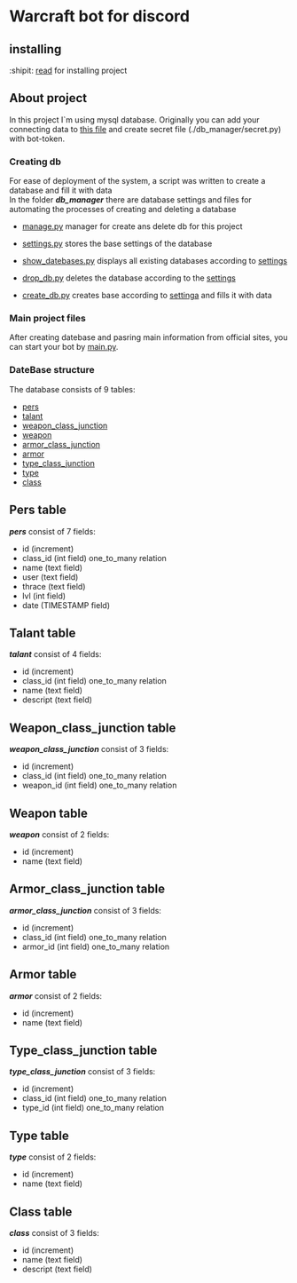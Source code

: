 # Warcraft bot for discord
## installing
:shipit: [read](./install.md) for installing project

## About project
In this project I`m using mysql database. Originally you can add your connecting data to [this file](./db_manager/settings.py) and create secret file (./db_manager/secret.py) with bot-token.
<br>

### Creating db
For ease of deployment of the system, a script was written to create a database and fill it with data
<br>
In the folder ***db_manager*** there are database settings and files for automating the processes of creating and deleting a database
- [manage.py](./manage.py) manager for create ans delete db for this project

- [settings.py](./db_manager/settings.py) stores the base settings of the database
- [show_datebases.py](./db_manager/show_db.py) 
displays all existing databases according to [settings](./db_manager/settings.py)
- [drop_db.py](./db_manager/drop_db.py) 
deletes the database according to the [settings](./db_manager/settings.py)
- [create_db.py](./db_manager/create_db.py) creates base according to [settinga](./db_manager/settings.py) and fills it with data

### Main project files
After creating datebase and pasring main information from official sites, you can start your bot by [main.py](./main.py).

### DateBase structure
The database consists of 9 tables:
- [pers](#pers-table)
- [talant](#talant-table)
- [weapon_class_junction](#weapon_class_junction-table)
- [weapon](#weapon-table)
- [armor_class_junction](#armor_class_junction-table)
- [armor](#armor-table)
- [type_class_junction](#type_class_junction-table)
- [type](#type-table)
- [class](#class-table)

## Pers table
***pers*** consist of 7 fields:
- id (increment)
- class_id (int field) one_to_many relation 
- name (text field)
- user (text field)
- thrace (text field)
- lvl (int field)
- date (TIMESTAMP field)     

## Talant table
***talant*** consist of 4 fields:
- id (increment)
- class_id (int field) one_to_many relation 
- name (text field)
- descript (text field)

## Weapon_class_junction table
***weapon_class_junction*** consist of 3 fields:
- id (increment)
- class_id (int field) one_to_many relation 
- weapon_id (int field) one_to_many relation 

## Weapon table
***weapon*** consist of 2 fields:
- id (increment)
- name (text field)

## Armor_class_junction table
***armor_class_junction*** consist of 3 fields:
- id (increment)
- class_id (int field) one_to_many relation 
- armor_id (int field) one_to_many relation 

## Armor table
***armor*** consist of 2 fields:
- id (increment)
- name (text field)

## Type_class_junction table
***type_class_junction*** consist of 3 fields:
- id (increment)
- class_id (int field) one_to_many relation 
- type_id (int field) one_to_many relation 

## Type table
***type*** consist of 2 fields:
- id (increment)
- name (text field)

## Class table
***class*** consist of 3 fields:
- id (increment)
- name (text field)
- descript (text field)